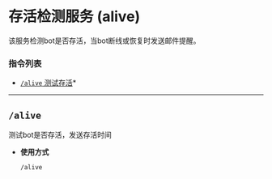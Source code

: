 # 存活检测服务 (alive)

该服务检测bot是否存活，当bot断线或恢复时发送邮件提醒。

###  指令列表

- [`/alive` 测试存活](#alive)*

--- 

##  `/alive`

测试bot是否存活，发送存活时间

- **使用方式**

    `/alive`